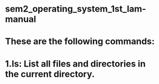 # sem2_operating_system_1st_lam-manual

# These are the following commands:

# 1.ls: List all files and directories in the current directory.

